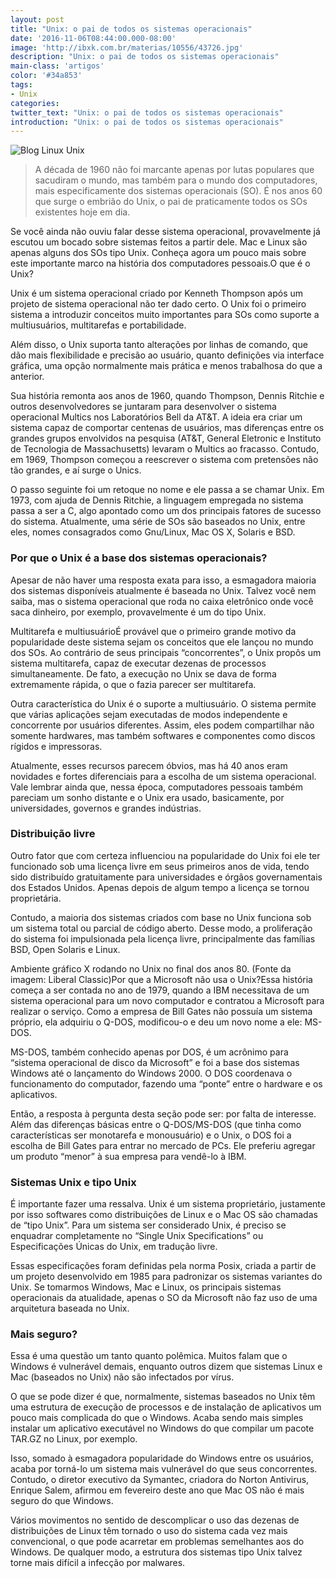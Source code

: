 ```yaml
---
layout: post
title: "Unix: o pai de todos os sistemas operacionais"
date: '2016-11-06T08:44:00.000-08:00'
image: 'http://ibxk.com.br/materias/10556/43726.jpg'
description: "Unix: o pai de todos os sistemas operacionais"
main-class: 'artigos'
color: '#34a853'
tags:
- Unix
categories:
twitter_text: "Unix: o pai de todos os sistemas operacionais"
introduction: "Unix: o pai de todos os sistemas operacionais"
---
```


![Blog Linux Unix](http://ibxk.com.br/materias/10556/43726.jpg)


> A década de 1960 não foi marcante apenas por lutas populares que  sacudiram o mundo, mas também para o mundo dos computadores, mais  especificamente dos sistemas operacionais (SO). É nos anos 60 que surge o  embrião do Unix, o pai de praticamente todos os SOs existentes hoje em  dia.

Se você ainda não ouviu falar desse sistema operacional,  provavelmente já escutou um bocado sobre sistemas feitos a partir dele. Mac e Linux são apenas alguns dos SOs tipo Unix. Conheça agora um pouco mais sobre  este importante marco na história dos computadores pessoais.O que é o Unix?

Unix  é um sistema operacional criado por Kenneth Thompson após um projeto de  sistema operacional não ter dado certo. O Unix foi o primeiro sistema a  introduzir conceitos muito importantes para SOs como suporte a  multiusuários, multitarefas e portabilidade.


Além disso, o Unix  suporta tanto alterações por linhas de comando, que dão mais  flexibilidade e precisão ao usuário, quanto definições via interface  gráfica, uma opção normalmente mais prática e menos trabalhosa do que a  anterior.


Sua história remonta aos anos de 1960, quando Thompson,  Dennis Ritchie e outros desenvolvedores se juntaram para desenvolver o  sistema operacional Multics nos Laboratórios Bell da AT&T. A ideia  era criar um sistema capaz de comportar centenas de usuários, mas  diferenças entre os grandes grupos envolvidos na pesquisa (AT&T,  General Eletronic e Instituto de Tecnologia de Massachusetts) levaram o  Multics ao fracasso. Contudo, em 1969, Thompson começou a reescrever o  sistema com pretensões não tão grandes, e aí surge o Unics.

O  passo seguinte foi um retoque no nome e ele passa a se chamar Unix. Em  1973, com ajuda de Dennis Ritchie, a linguagem empregada no sistema  passa a ser a C, algo apontado como um dos principais fatores de sucesso  do sistema. Atualmente, uma série de SOs são baseados no Unix, entre  eles, nomes consagrados como Gnu/Linux, Mac OS X, Solaris e BSD.


### Por que o Unix é a base dos sistemas operacionais?

Apesar de não haver uma resposta exata para isso, a esmagadora maioria dos  sistemas disponíveis atualmente é baseada no Unix. Talvez você nem  saiba, mas o sistema operacional que roda no caixa eletrônico onde você  saca dinheiro, por exemplo, provavelmente é um do tipo Unix.

Multitarefa e multiusuárioÉ provável que o primeiro grande motivo da popularidade deste sistema sejam os conceitos que ele lançou no mundo dos SOs.  Ao contrário de seus principais “concorrentes”, o Unix propôs um  sistema multitarefa, capaz de executar dezenas de processos  simultaneamente. De fato, a execução no Unix se dava de forma  extremamente rápida, o que o fazia parecer ser multitarefa.

Outra  característica do Unix é o suporte a multiusuário. O sistema permite que  várias aplicações sejam executadas de modos independente e concorrente  por usuários diferentes. Assim, eles podem compartilhar não somente  hardwares, mas também softwares e componentes como discos rígidos e  impressoras.

Atualmente, esses recursos parecem óbvios, mas há 40  anos eram novidades e fortes diferenciais para a escolha de um sistema  operacional. Vale lembrar ainda que, nessa época, computadores pessoais  também pareciam um sonho distante e o Unix era usado, basicamente, por  universidades, governos e grandes indústrias.


### Distribuição livre

Outro  fator que com certeza influenciou na popularidade do Unix foi ele ter  funcionado sob uma licença livre em seus primeiros anos de vida, tendo  sido distribuído gratuitamente para universidades e órgãos  governamentais dos Estados Unidos. Apenas depois de algum tempo a  licença se tornou proprietária.

Contudo, a maioria dos sistemas  criados com base no Unix funciona sob um sistema total ou parcial de  código aberto. Desse modo, a proliferação do sistema foi impulsionada  pela licença livre, principalmente das famílias BSD, Open Solaris e  Linux.

Ambiente gráfico X rodando no Unix no final dos anos 80. (Fonte da imagem: Liberal Classic)Por que a Microsoft não usa o Unix?Essa história  começa a ser contada no ano de 1979, quando a IBM necessitava de um  sistema operacional para um novo computador e contratou a Microsoft para  realizar o serviço. Como a empresa de Bill Gates não possuía um sistema  próprio, ela adquiriu o Q-DOS, modificou-o e deu um novo nome a ele:  MS-DOS.

MS-DOS, também conhecido apenas por DOS, é um acrônimo  para “sistema operacional de disco da Microsoft” e foi a base dos  sistemas Windows até o lançamento do Windows 2000. O DOS coordenava o  funcionamento do computador, fazendo uma “ponte” entre o hardware e os  aplicativos.

Então, a resposta à pergunta desta seção pode ser:  por falta de interesse. Além das diferenças básicas entre o Q-DOS/MS-DOS  (que tinha como características ser monotarefa e monousuário) e o Unix,  o DOS foi a escolha de Bill Gates para entrar no mercado de PCs. Ele  preferiu agregar um produto “menor” à sua empresa para vendê-lo à IBM.


### Sistemas Unix e tipo Unix

É  importante fazer uma ressalva. Unix é um sistema proprietário,  justamente por isso softwares como distribuições de Linux e o Mac OS são  chamadas de “tipo Unix”. Para um sistema ser considerado Unix, é  preciso se enquadrar completamente no “Single Unix Specifications” ou  Especificações Únicas do Unix, em tradução livre.

Essas  especificações foram definidas pela norma Posix, criada a partir de um  projeto desenvolvido em 1985 para padronizar os sistemas variantes do  Unix. Se tomarmos Windows, Mac e Linux, os principais sistemas  operacionais da atualidade, apenas o SO da Microsoft não faz uso de uma  arquitetura baseada no Unix.

### Mais seguro?

Essa é uma  questão um tanto quanto polêmica. Muitos falam que o Windows é  vulnerável demais, enquanto outros dizem que sistemas Linux e Mac  (baseados no Unix) não são infectados por vírus.

O  que se pode dizer é que, normalmente, sistemas baseados no Unix têm uma  estrutura de execução de processos e de instalação de aplicativos um  pouco mais complicada do que o Windows. Acaba sendo mais simples  instalar um aplicativo executável no Windows do que compilar um pacote  TAR.GZ no Linux, por exemplo.

Isso, somado à esmagadora  popularidade do Windows entre os usuários, acaba por torná-lo um sistema  mais vulnerável do que seus concorrentes. Contudo, o diretor executivo  da Symantec, criadora do Norton Antivirus, Enrique Salem, afirmou em fevereiro deste ano que Mac OS não é mais seguro do que Windows.

Vários  movimentos no sentido de descomplicar o uso das dezenas de  distribuições de Linux têm tornado o uso do sistema cada vez mais  convencional, o que pode acarretar em problemas semelhantes aos do  Windows. De qualquer modo, a estrutura dos sistemas tipo Unix talvez  torne mais difícil a infecção por malwares.



